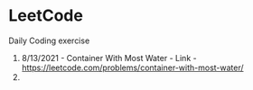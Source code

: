 # LeetCode
Daily Coding exercise

1.  8/13/2021 - Container With Most Water - Link - https://leetcode.com/problems/container-with-most-water/
2.  
